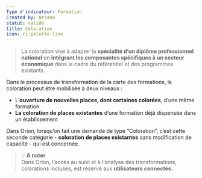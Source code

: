 ```yaml
---
Type d'indicateur: Formation
Created by: Oriana
statut: validé
title: Coloration
icon: ri:palette-line
---
```


> La coloration vise à adapter la **spécialité d’un diplôme professionnel national** en **intégrant  les composantes spécifiques à un secteur économique** dans le cadre du référentiel et des programmes existants.

Dans le processus de transformation de la carte des formations, la coloration peut être mobilisée à deux niveaux :

- L’**ouverture de nouvelles places, dont certaines colorées**, d’une même formation
- **La coloration de places existantes** d’une formation déjà dispensée dans un établissement

Dans Orion, lorsqu’on fait une demande de type “Coloration”, c’est cette seconde catégorie - **coloration de places existantes** sans modification de capacité - qui est concernée.

>💡 **A noter**  
> Dans Orion, l’accès au suivi et à l‘analyse des transformations, colorations incluses, est réservé aux **utilisateurs connectés.**
